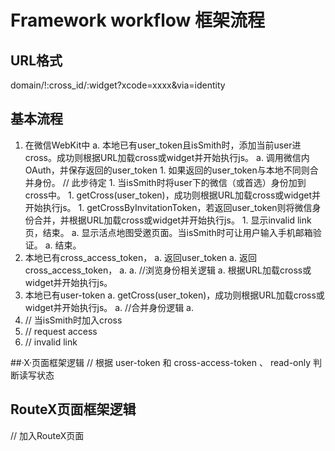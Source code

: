 # Framework workflow 框架流程

## URL格式
domain/!:cross\_id/:widget?xcode=xxxx&via=identity

## 基本流程
1. 在微信WebKit中
    a. 本地已有user\_token且isSmith时，添加当前user进cross。成功则根据URL加载cross或widget并开始执行js。
    a. 调用微信内OAuth，并保存返回的user\_token
        1. 如果返回的user\_token与本地不同则合并身份。        // 此步待定
        1. 当isSmith时将user下的微信（或首选）身份加到cross中。
        1. getCross(user\_token)，成功则根据URL加载cross或widget并开始执行js。
        1. getCrossByInvitationToken，若返回user\_token则将微信身份合并，并根据URL加载cross或widget并开始执行js。
        1. 显示invalid link页，结束。
    a. 显示活点地图受邀页面。当isSmith时可让用户输入手机邮箱验证。
    a. 结束。
1. 本地已有cross\_access\_token， 
    a. 返回user\_token
    a. 返回cross\_access\_token，
    a. 
    a. //浏览身份相关逻辑
    a. 根据URL加载cross或widget并开始执行js。
1. 本地已有user-token
    a. getCross(user\_token)，成功则根据URL加载cross或widget并开始执行js。
    a. //合并身份逻辑
    a. 
1. // 当isSmith时加入cross
1. // request access
1. // invalid link

##·X·页面框架逻辑
// 根据 user-token 和 cross-access-token 、 read-only 判断读写状态

## RouteX页面框架逻辑
// 加入RouteX页面
